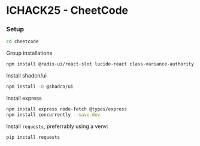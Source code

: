 # ICHACK25 - CheetCode

### Setup

```bash
cd cheetcode
```
Group installations
```bash
npm install @radix-ui/react-slot lucide-react class-variance-authority clsx tailwind-merge
```
Install shadcn/ui
```bash
npm install -D @shadcn/ui
```
Install express
```bash
npm install express node-fetch @types/express 
npm install concurrently --save-dev
```
Install `requests`, preferrably using a venv:
```bash
pip install requests
```
